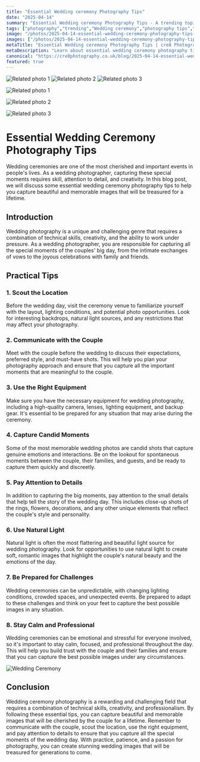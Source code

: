 ```yaml
---
title: "Essential Wedding ceremony Photography Tips"
date: "2025-04-14"
summary: "Essential Wedding ceremony Photography Tips - A trending topic in photography."
tags: ["photography","trending","Wedding ceremony","photography tips","location scouting","candid moments","natural light","attention to details","equipment","challenges","professionalism","communication."]
image: "/photos/2025-04-14-essential-wedding-ceremony-photography-tips-1.jpg"
images: ["/photos/2025-04-14-essential-wedding-ceremony-photography-tips-1.jpg","/photos/2025-04-14-essential-wedding-ceremony-photography-tips-2.jpg","/photos/2025-04-14-essential-wedding-ceremony-photography-tips-3.jpg"]
metaTitle: "Essential Wedding ceremony Photography Tips | cre8 Photography"
metaDescription: "Learn about essential wedding ceremony photography tips in photography with practical tips and insights."
canonical: "https://cre8photography.co.uk/blog/2025-04-14-essential-wedding-ceremony-photography-tips"
featured: true
---
```


<!-- Gallery as HTML -->

<div class="grid grid-cols-1 sm:grid-cols-2 md:grid-cols-3 gap-4">
  <img src="/photos/2025-04-14-essential-wedding-ceremony-photography-tips-1.jpg" alt="Related photo 1" class="w-full rounded-lg" />
<img src="/photos/2025-04-14-essential-wedding-ceremony-photography-tips-2.jpg" alt="Related photo 2" class="w-full rounded-lg" />
<img src="/photos/2025-04-14-essential-wedding-ceremony-photography-tips-3.jpg" alt="Related photo 3" class="w-full rounded-lg" />
</div>


<!-- Gallery as Markdown -->
![Related photo 1](/photos/2025-04-14-essential-wedding-ceremony-photography-tips-1.jpg)


![Related photo 2](/photos/2025-04-14-essential-wedding-ceremony-photography-tips-2.jpg)


![Related photo 3](/photos/2025-04-14-essential-wedding-ceremony-photography-tips-3.jpg)



# Essential Wedding Ceremony Photography Tips

Wedding ceremonies are one of the most cherished and important events in people's lives. As a wedding photographer, capturing these special moments requires skill, attention to detail, and creativity. In this blog post, we will discuss some essential wedding ceremony photography tips to help you capture beautiful and memorable images that will be treasured for a lifetime.

## Introduction

Wedding photography is a unique and challenging genre that requires a combination of technical skills, creativity, and the ability to work under pressure. As a wedding photographer, you are responsible for capturing all the special moments of the couples' big day, from the intimate exchanges of vows to the joyous celebrations with family and friends.

## Practical Tips

### 1. Scout the Location

Before the wedding day, visit the ceremony venue to familiarize yourself with the layout, lighting conditions, and potential photo opportunities. Look for interesting backdrops, natural light sources, and any restrictions that may affect your photography.

### 2. Communicate with the Couple

Meet with the couple before the wedding to discuss their expectations, preferred style, and must-have shots. This will help you plan your photography approach and ensure that you capture all the important moments that are meaningful to the couple.

### 3. Use the Right Equipment

Make sure you have the necessary equipment for wedding photography, including a high-quality camera, lenses, lighting equipment, and backup gear. It's essential to be prepared for any situation that may arise during the ceremony.

### 4. Capture Candid Moments

Some of the most memorable wedding photos are candid shots that capture genuine emotions and interactions. Be on the lookout for spontaneous moments between the couple, their families, and guests, and be ready to capture them quickly and discreetly.

### 5. Pay Attention to Details

In addition to capturing the big moments, pay attention to the small details that help tell the story of the wedding day. This includes close-up shots of the rings, flowers, decorations, and any other unique elements that reflect the couple's style and personality.

### 6. Use Natural Light

Natural light is often the most flattering and beautiful light source for wedding photography. Look for opportunities to use natural light to create soft, romantic images that highlight the couple's natural beauty and the emotions of the day.

### 7. Be Prepared for Challenges

Wedding ceremonies can be unpredictable, with changing lighting conditions, crowded spaces, and unexpected events. Be prepared to adapt to these challenges and think on your feet to capture the best possible images in any situation.

### 8. Stay Calm and Professional

Wedding ceremonies can be emotional and stressful for everyone involved, so it's important to stay calm, focused, and professional throughout the day. This will help you build trust with the couple and their families and ensure that you can capture the best possible images under any circumstances.

![Wedding Ceremony](/path/to/wedding-ceremony.jpg)

## Conclusion

Wedding ceremony photography is a rewarding and challenging field that requires a combination of technical skills, creativity, and professionalism. By following these essential tips, you can capture beautiful and memorable images that will be cherished by the couple for a lifetime. Remember to communicate with the couple, scout the location, use the right equipment, and pay attention to details to ensure that you capture all the special moments of the wedding day. With practice, patience, and a passion for photography, you can create stunning wedding images that will be treasured for generations to come.


